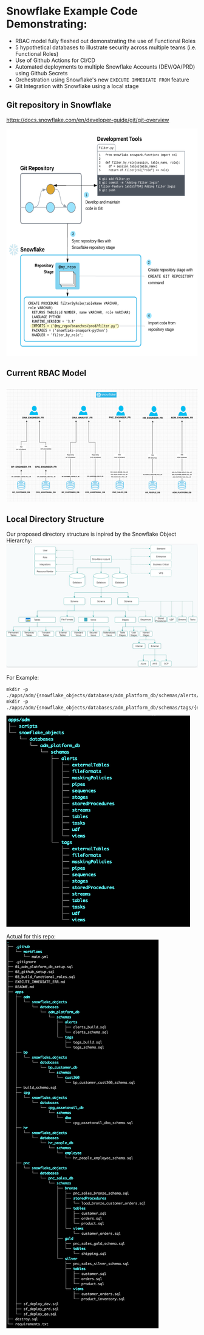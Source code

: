 # Snowflake Example Code Demonstrating:  
- RBAC model fully fleshed out demonstrating the use of Functional Roles  
- 5 hypothetical databases to illustrate security across multiple teams (i.e. Functional Roles)    
- Use of Github Actions for CI/CD  
- Automated deployments to multiple Snowflake Accounts (DEV/QA/PRD) using Github Secrets  
- Orchestration using Snowflake's new ```EXECUTE IMMEDIATE FROM``` feature  
- Git Integration with Snowflake using a local stage  

## Git repository in Snowflake
https://docs.snowflake.com/en/developer-guide/git/git-overview
<p align="center">
    <img src=".images/git_integration.png" alt="Git Integration with Snowflake using a local stage" width="600" height="600">
</p>

## Current RBAC Model

![RBAC Model](.images/rbac_diagram.png)
--------------------------------------------------------------  
## Local Directory Structure 





Our proposed directory structure is inpired by the Snowflake Object Hierarchy:  
![Snowflake Object Hierarchy](./.images/snowflakeObjectHierarchy.png)

For Example:  
```
mkdir -p ./apps/adm/{snowflake_objects/databases/adm_platform_db/schemas/alerts/{externalTables,fileFormats,maskingPolicies,pipes,stages,streams,tables,tasks,views,sequences,storedProcedures,udf,streams,tasks},scripts};  
mkdir -p ./apps/adm/{snowflake_objects/databases/adm_platform_db/schemas/tags/{externalTables,fileFormats,maskingPolicies,pipes,stages,streams,tables,tasks,views,sequences,storedProcedures,udf,streams,tasks},scripts};  
```

![Resulting Directory Structure](./.images/directoryStructure.png)

Actual for this repo:
![Our Current Directory Structure](./.images/actualDirectoryStructure.png)
